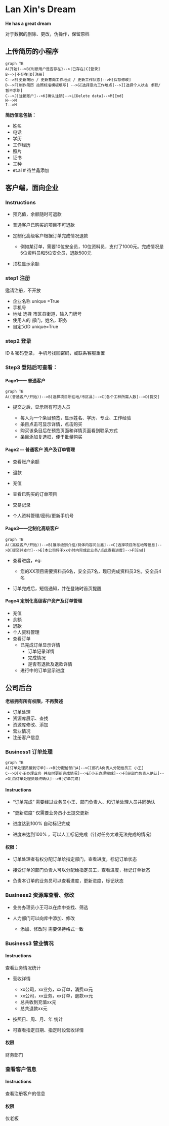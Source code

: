 # Lan Xin's Dream

**He has a great dream**

对于数据的删除、更改，伪操作，保留原档

## 上传简历的小程序

```mermaid
graph TB
A(开始)-->B{判断用户是否存在}-->|已存在|C[登录]
B-->|不存在|D[注册]
C-->E[更新简历 / 更新意向工作地点 / 更新工作状态]-->H[保存修改]
D-->F[制作简历 按照标准模板填写] -->G[选择意向工作地点]-->I[选择个人状态 求职/ 暂不求职]
C-->J[注销账户]-->K[确认注销]-->L[Delete data]-->M[End]
H-->M
I-->M
```

**简历信息包括：**

- 姓名
- 电话
- 学历
- 工作经历
- 照片
- 证书
- 工种
- et.al  #  待兰鑫添加





## 客户端，面向企业

### Instructions

- 预充值，余额随时可退款

- 普通客户已购买的项目不可退款

- 定制化高级客户根据订单完成情况退款
    - 例如某订单，需要10位安全员，10位资料员，支付了1000元。完成情况是5位资料员和5位安全员，退款500元

- 顶栏显示余额



### step1 注册

邀请注册，不开放

- 企业名称 unique =True
- 手机号
- 地址  选择 市区县街道，输入门牌号
- 使用人的 部门，姓名，职务
- 自定义ID unique=True

### step2 登录

ID & 密码登录， 手机号找回密码，或联系客服重置



### Step3 登陆后可查看：

#### Page1—— 普通客户

```mermaid
graph TB
A((普通客户/开始))-->B[选择项目所在地/市区县]-->C[各个工种所需人数]-->D[提交]
```

- 提交之后，显示所有可选人员

    - 每人为一个条目预览，显示姓名、学历、专业、工作经验
    - 条目点击可显示详情，点击购买
    - 购买该条目后在预览页面和详情页面看到联系方式
    - 条目添加复选框，便于批量购买

#### Page2 -- 普通客户 资产及订单管理

- 查看账户余额

- 退款
- 充值
- 查看已购买的订单项目
- 交易记录
- 个人资料管理/密码/更新手机号

#### Page3——定制化高级客户

```mermaid
graph TB
A((高级客户/开始))-->B[展示级别介绍/具体内容问兰鑫]-->C[选择项目所在地等信息]-->D[提交并支付]-->E[本公司将于xx小时内完成此业务/点此查看进度]-->F[End]
```

- 查看进度，eg:
    - 您的XX项目需要资料员6名，安全员7名，现已完成资料员3名，安全员4名

- 订单完成后，短信通知，并在登陆时首页提醒

#### Page4 定制化高级客户资产及订单管理

- 充值
- 余额
- 退款
- 个人资料管理
- 查看订单
    - 已完成订单显示详情
        - 订单记录详情
        - 完成情况
        - 是否有退款及退款详情
    - 进行中的订单显示进度

## 公司后台

**老板拥有所有权限，不再赘述**

- 订单处理
- 资源库展示、查找
- 资源库修改、添加
- 营业情况
- 注册客户信息

### Business1 订单处理

```mermaid
graph TB
A[订单处理员接到订单]-->B[分配给部门A]-->C[部门A负责人分配给员工 小王]
C-->D[小王办理业务 并及时更新完成情况]-->E[小王办理完成]-->F[经部门负责人确认]-->G[由订单处理员最终确认]-->H[订单完成]
```

#### Instructions

- “订单完成” 需要经过业务员小王、部门负责人、和订单处理人员共同确认

- “更新进度” 仅需要业务员小王提交更新

- 进度达到100% 自动标记完成

- 进度未达到100% ，可以人工标记完成（针对任务太难无法完成的情况）

#### **权限：**

- 订单处理者有权分配订单给指定部门，查看进度，标记订单状态

- 接受订单的部门负责人可以分配给指定员工，查看进度，标记订单状态
- 负责本订单的业务员可以查看进度，更新进度，标记状态



### Business2 资源库查看、修改



- 业务办理员小王可以在库中查找、筛选

- 人力部门可以向库中添加、修改
    - 添加、修改时 需要保持格式一致



### Business3 营业情况

#### Instructions

查看业务情况统计

- 营收详情
    - xx公司，xx业务，xx订单，消费xx元
    - xx公司，xx业务，xx订单，退款xx元
    - 总共收到充值xx元
    - 总共退款xx元

- 按照日、周、月、年 统计
- 可查看指定日期、指定时段营收详情

#### 权限

财务部门

### 查看客户信息

#### Instructions

查看注册客户的信息

#### 权限

仅老板

